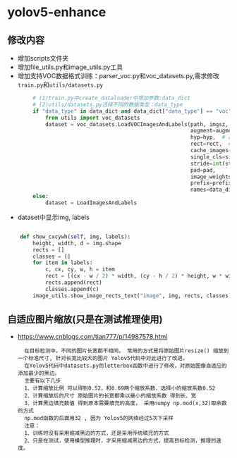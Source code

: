# yolov5-enhance

## 修改内容
- 增加scripts文件夹
- 增加file_utils.py和image_utils.py工具
- 增加支持VOC数据格式训练：parser_voc.py和voc_datasets.py,需求修改`train.py`和`utils/datasets.py`
```python
        # (1)train.py中create_dataloader中增加参数:data_dict
        # (2)utils/datasets.py选择不同的数据类型：data_type
        if "data_type" in data_dict and data_dict["data_type"] == "voc":
            from utils import voc_datasets
            dataset = voc_datasets.LoadVOCImagesAndLabels(path, imgsz, batch_size,
                                                          augment=augment,  # augment images
                                                          hyp=hyp,  # augmentation hyperparameters
                                                          rect=rect,  # rectangular training
                                                          cache_images=cache,
                                                          single_cls=single_cls,
                                                          stride=int(stride),
                                                          pad=pad,
                                                          image_weights=image_weights,
                                                          prefix=prefix,
                                                          names=data_dict["names"])
        else:
            dataset = LoadImagesAndLabels
```  
- dataset中显示img, labels
```python

    def show_cxcywh(self, img, labels):
        height, width, d = img.shape
        rects = []
        classes = []
        for item in labels:
            c, cx, cy, w, h = item
            rect = [(cx - w / 2) * width, (cy - h / 2) * height, w * width, h * height]
            rects.append(rect)
            classes.append(c)
        image_utils.show_image_rects_text("image", img, rects, classes)

```


## 自适应图片缩放(只是在测试推理使用)
- https://www.cnblogs.com/tian777/p/14987578.html
  
        在目标检测中，不同的图片长宽都不相同， 常用的方式是将原始图片resize() 缩放到一个标准尺寸, 针对长宽比较大的图片 Yolov5代码中对此进行了改进。
        在Yolov5代码中datasets.py的letterbox函数中进行了修改，对原始图像自适应的添加最少的黑边。
        主要有以下几步
        1、计算缩放比例 可以得到0.52，和0.69两个缩放系数，选择小的缩放系数0.52
        2、计算缩放后的尺寸 原始图片的长宽都乘以最小的缩放系数 得到长、宽
        3、计算黑边填充数值 得到原本需要填充的高度， 采用numpy np.mod(x,32)取余数的方式
        np.mod函数的后面用32 , 因为 Yolov5的网络经过5次下采样
        注意：
        1、训练时没有采用缩减黑边的方式，还是采用传统填充的方式
        2、只是在测试，使用模型推理时，才采用缩减黑边的方式，提高目标检测，推理的速度。